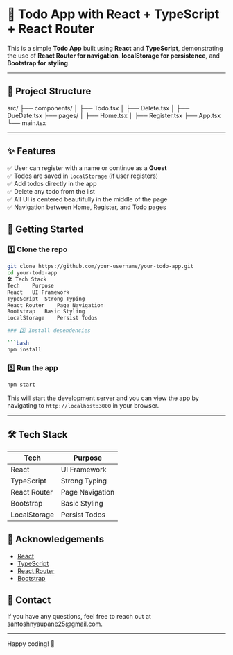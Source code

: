 # 📝 Todo App with React + TypeScript + React Router

This is a simple **Todo App** built using **React** and **TypeScript**, demonstrating the use of **React Router for navigation**, **localStorage for persistence**, and **Bootstrap for styling**.

---

## 📂 Project Structure


src/
├── components/
│   ├── Todo.tsx
│   ├── Delete.tsx
│   ├── DueDate.tsx 
├── pages/
│   ├── Home.tsx
│   ├── Register.tsx
├── App.tsx
└── main.tsx


---

## ✨ Features

✅ User can register with a name or continue as a **Guest**  
✅ Todos are saved in `localStorage` (if user registers)  
✅ Add todos directly in the app  
✅ Delete any todo from the list  
✅ All UI is centered beautifully in the middle of the page  
✅ Navigation between Home, Register, and Todo pages  

## 🚀 Getting Started

### 1️⃣ Clone the repo

```bash
git clone https://github.com/your-username/your-todo-app.git
cd your-todo-app
🛠️ Tech Stack
Tech	Purpose
React	UI Framework
TypeScript	Strong Typing
React Router	Page Navigation
Bootstrap	Basic Styling
LocalStorage	Persist Todos

### 2️⃣ Install dependencies

```bash
npm install
```

### 3️⃣ Run the app

```bash
npm start
```

This will start the development server and you can view the app by navigating to `http://localhost:3000` in your browser.

---

## 🛠️ Tech Stack

| Tech           | Purpose                |
|----------------|------------------------|
| React          | UI Framework           |
| TypeScript     | Strong Typing          |
| React Router   | Page Navigation        |
| Bootstrap      | Basic Styling          |
| LocalStorage   | Persist Todos          |



## 🙏 Acknowledgements

- [React](https://reactjs.org/)
- [TypeScript](https://www.typescriptlang.org/)
- [React Router](https://reactrouter.com/)
- [Bootstrap](https://getbootstrap.com/)



## 📧 Contact

If you have any questions, feel free to reach out at santoshnyaupane25@gmail.com.

---

Happy coding! 🚀